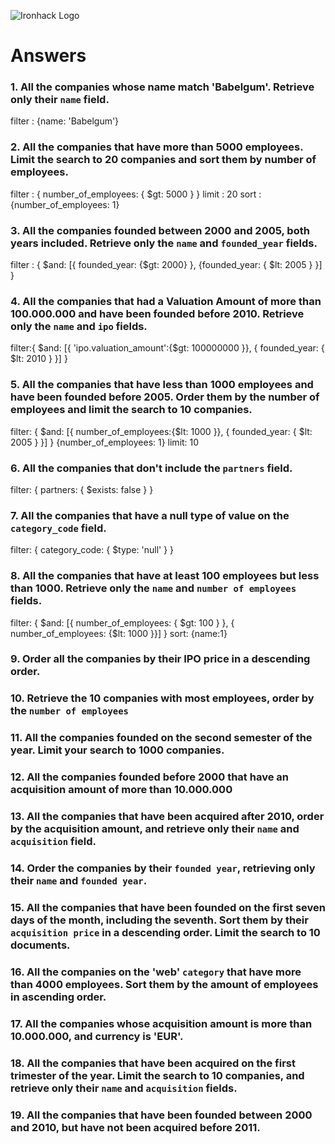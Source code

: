 ![Ironhack Logo](https://i.imgur.com/1QgrNNw.png)

# Answers

### 1. All the companies whose name match 'Babelgum'. Retrieve only their `name` field.

filter : {name: 'Babelgum'}

### 2. All the companies that have more than 5000 employees. Limit the search to 20 companies and sort them by **number of employees**.

filter : { number_of_employees: { $gt: 5000 } }
 limit : 20 
 sort : {number_of_employees: 1}

### 3. All the companies founded between 2000 and 2005, both years included. Retrieve only the `name` and `founded_year` fields.

filter : { $and: [{ founded_year: {$gt: 2000} }, {founded_year: { $lt: 2005 } }] }

### 4. All the companies that had a Valuation Amount of more than 100.000.000 and have been founded before 2010. Retrieve only the `name` and `ipo` fields.

filter:{ $and: [{ 'ipo.valuation_amount':{$gt: 100000000  }}, { founded_year: { $lt: 2010 } }] } 

### 5. All the companies that have less than 1000 employees and have been founded before 2005. Order them by the number of employees and limit the search to 10 companies.

filter: { $and: [{ number_of_employees:{$lt: 1000  }}, { founded_year: { $lt: 2005 } }] }
{number_of_employees: 1}
limit: 10

### 6. All the companies that don't include the `partners` field.

filter: { partners: { $exists: false } }

### 7. All the companies that have a null type of value on the `category_code` field.

filter: { category_code: { $type: 'null' } }  

### 8. All the companies that have at least 100 employees but less than 1000. Retrieve only the `name` and `number of employees` fields.

filter: { $and: [{  number_of_employees: { $gt: 100 } }, { number_of_employees: {$lt: 1000 }}] }
sort: {name:1}

### 9. Order all the companies by their IPO price in a descending order.

<!-- Your Code Goes Here -->

### 10. Retrieve the 10 companies with most employees, order by the `number of employees`

<!-- Your Code Goes Here -->

### 11. All the companies founded on the second semester of the year. Limit your search to 1000 companies.

<!-- Your Code Goes Here -->

### 12. All the companies founded before 2000 that have an acquisition amount of more than 10.000.000

<!-- Your Code Goes Here -->

### 13. All the companies that have been acquired after 2010, order by the acquisition amount, and retrieve only their `name` and `acquisition` field.

<!-- Your Code Goes Here -->

### 14. Order the companies by their `founded year`, retrieving only their `name` and `founded year`.

<!-- Your Code Goes Here -->

### 15. All the companies that have been founded on the first seven days of the month, including the seventh. Sort them by their `acquisition price` in a descending order. Limit the search to 10 documents.

<!-- Your Code Goes Here -->

### 16. All the companies on the 'web' `category` that have more than 4000 employees. Sort them by the amount of employees in ascending order.

<!-- Your Code Goes Here -->

### 17. All the companies whose acquisition amount is more than 10.000.000, and currency is 'EUR'.

<!-- Your Code Goes Here -->

### 18. All the companies that have been acquired on the first trimester of the year. Limit the search to 10 companies, and retrieve only their `name` and `acquisition` fields.

<!-- Your Code Goes Here -->

### 19. All the companies that have been founded between 2000 and 2010, but have not been acquired before 2011.

<!-- Your Code Goes Here -->
